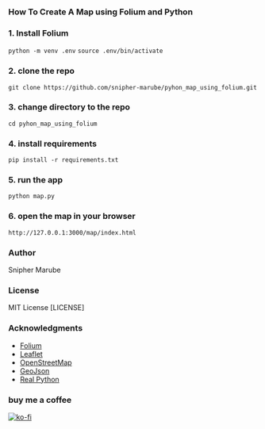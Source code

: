 ### How To Create A Map using Folium and Python
### 1. Install Folium
```python -m venv .env```
```source .env/bin/activate```

### 2. clone the repo
```git clone https://github.com/snipher-marube/pyhon_map_using_folium.git```

### 3. change directory to the repo
```cd pyhon_map_using_folium```

### 4. install requirements
```pip install -r requirements.txt```

### 5. run the app
```python map.py```

### 6. open the map in your browser
```http://127.0.0.1:3000/map/index.html```

### Author
Snipher Marube

### License
MIT License [LICENSE]

### Acknowledgments
* [Folium](https://python-visualization.github.io/folium/)
* [Leaflet](https://leafletjs.com/)
* [OpenStreetMap](https://www.openstreetmap.org/#map=4/-15.13/28.25)
* [GeoJson](https://geojson.org/)
* [Real Python](https://realpython.com/)

### buy me a coffee
[![ko-fi](https://www.ko-fi.com/img/githubbutton_sm.svg)](https://ko-fi.com/snipherdev)  



